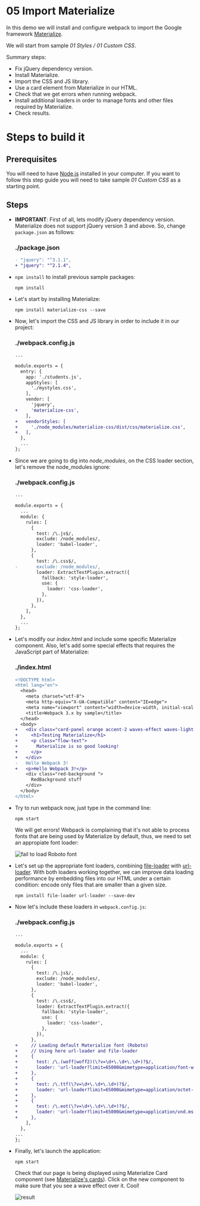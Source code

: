 # 05 Import Materialize

In this demo we will install and configure webpack to import the Google framework [Materialize](http://materializecss.com/).

We will start from sample _01 Styles / 01 Custom CSS_.

Summary steps:
 - Fix jQuery dependency version.
 - Install Materialize.
 - Import the CSS and JS library.
 - Use a card element from Materialize in our HTML.
 - Check that we get errors when running webpack.
 - Install additional loaders in order to manage fonts and other
 files required by Materialize.
 - Check results.

# Steps to build it

## Prerequisites

You will need to have [Node.js](https://nodejs.org/en/) installed in your computer. If you want to follow this step guide you will need to take sample _01 Custom CSS_ as a starting point.

## Steps
- **IMPORTANT**: First of all, lets modify jQuery dependency version. Materialize does not support jQuery version 3 and above. So, change `package.json` as follows:

  ### ./package.json
  ```diff
  - "jquery": "^3.1.1",
  + "jquery": "^2.1.4",
  ```

- `npm install` to install previous sample packages:

  ```
  npm install
  ```

- Let's start by installing Materialize:

  ```
  npm install materialize-css --save
  ```

- Now, let's import the CSS and JS library in order to include it in our project:

  ### ./webpack.config.js
  ```diff
  ...

  module.exports = {
    entry: {
      app: './students.js',
      appStyles: [
        './mystyles.css',
      ],
      vendor: [
        'jquery',
  +     'materialize-css',
      ],
  +   vendorStyles: [
  +     './node_modules/materialize-css/dist/css/materialize.css',
  +   ],
    },
    ...
  };

  ```

- Since we are going to dig into *node_modules*, on the CSS loader section, let's remove the node_modules ignore:

  ### ./webpack.config.js
  ```diff
  ...

  module.exports = {
    ...
    module: {
      rules: [
        {
          test: /\.js$/,
          exclude: /node_modules/,
          loader: 'babel-loader',
        },
        {
          test: /\.css$/,
  -       exclude: /node_modules/,
          loader: ExtractTextPlugin.extract({
            fallback: 'style-loader',
            use: {
              loader: 'css-loader',
            },
          }),
        },
      ],
    },
    ...
  };

  ```

- Let's modify our *index.html* and include some specific Materialize component. Also, let's add some special effects that requires the JavaScript part of Materialize:

  ### ./index.html
  ```diff
  <!DOCTYPE html>
  <html lang="en">
    <head>
      <meta charset="utf-8">
      <meta http-equiv="X-UA-Compatible" content="IE=edge">
      <meta name="viewport" content="width=device-width, initial-scale=1">
      <title>Webpack 3.x by sample</title>
    </head>
    <body>
  +   <div class="card-panel orange accent-2 waves-effect waves-light">
  +     <h1>Testing Materialize</h1>
  +     <p class="flow-text">
  +       Materialize is so good looking!
  +     </p>
  +   </div>
  -   Hello Webpack 3!
  +   <p>Hello Webpack 3!</p>
      <div class="red-background ">
        RedBackground stuff
      </div>
    </body>
  </html>

  ```

- Try to run webpack now, just type in the command line:
  ```
  npm start
  ```
  We will get errors! Webpack is complaining that it's not able to process fonts that are being used by Materialize by default, thus, we need to set an appropiate font loader:

  ![fail to load Roboto font](../../99%20Readme%20Resources/01%20Styles/05%20Import%20Materialize/fail%20to%20load%20font.png)

- Let's set up the appropriate font loaders, combining [file-loader](https://github.com/webpack/file-loader) with [url-loader](https://github.com/webpack/url-loader). With both loaders working together, we can improve data loading performance by embedding files into our HTML under a certain condition: encode only files that are smaller than a given size.
  ```
  npm install file-loader url-loader --save-dev
  ```

- Now let's include these loaders in `webpack.config.js`:

  ### ./webpack.config.js
  ```diff
  ...

  module.exports = {
    ...
    module: {
      rules: [
        {
          test: /\.js$/,
          exclude: /node_modules/,
          loader: 'babel-loader',
        },
        {
          test: /\.css$/,
          loader: ExtractTextPlugin.extract({
            fallback: 'style-loader',
            use: {
              loader: 'css-loader',
            },
          }),
        },
  +     // Loading default Materialize font (Roboto)
  +     // Using here url-loader and file-loader
  +     {
  +       test: /\.(woff|woff2)(\?v=\d+\.\d+\.\d+)?$/,
  +       loader: 'url-loader?limit=65000&mimetype=application/font-woff'
  +     },
  +     {
  +       test: /\.ttf(\?v=\d+\.\d+\.\d+)?$/,
  +       loader: 'url-loader?limit=65000&mimetype=application/octet-stream'
  +     },
  +     {
  +       test: /\.eot(\?v=\d+\.\d+\.\d+)?$/,
  +       loader: 'url-loader?limit=65000&mimetype=application/vnd.ms-fontobject'
  +     },
      ],
    },
  ...
  };

  ```

- Finally, let's launch the application:
  ```
  npm start
  ```
  Check that our page is being displayed using Materialize Card component (see [Materialize's cards](http://materializecss.com/cards.html)). Click on the new component to make sure that you see a wave effect over it. Cool!

  ![result](../../99%20Readme%20Resources/01%20Styles/05%20Import%20Materialize/result.png)
